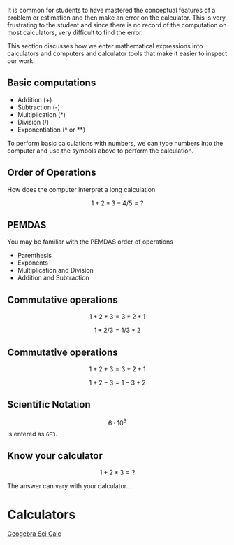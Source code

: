 It is common for students to have mastered the conceptual features of a problem or estimation and then make an error on the calculator.
This is very frustrating to the student and since there is no record of the computation on most calculators, very difficult to find the error.

This section discusses how we enter mathematical expressions into calculators and computers and calculator tools that make it easier to inspect our work.

## Basic computations

- Addition (+)
- Subtraction (-)
- Multiplication (*)
- Division (/)
- Exponentiation (^ or **)

To perform basic calculations with numbers, we can type numbers into the
computer and use the symbols above to perform the calculation.

## Order of Operations

How does the computer interpret a long calculation

$$ 1 + 2 * 3 - 4 / 5 = ? $$

## PEMDAS

You may be familiar with the PEMDAS order of operations

- Parenthesis
- Exponents
- Multiplication and Division
- Addition and Subtraction

## Commutative operations

$$ 1 * 2 * 3 = 3 * 2 * 1 $$

$$ 1 * 2 / 3 = 1 / 3 * 2 $$

## Commutative operations

$$ 1 + 2 + 3 = 3 + 2 + 1 $$

$$ 1 + 2 - 3 = 1 - 3 + 2 $$

## Scientific Notation

$$6 \cdot 10^3$$ is entered as ``6E3``.

## Know your calculator

$$ 1 + 2 * 3 = ? $$

The answer can vary with your calculator...

# Calculators

[Geogebra Sci Calc](https://www.geogebra.org/calculator?lang=en)

